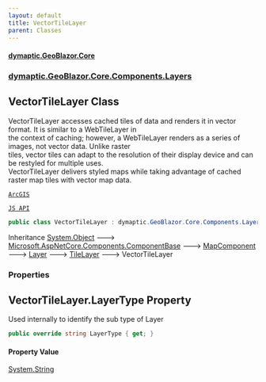 ```yaml
---
layout: default
title: VectorTileLayer
parent: Classes
---
```

#### [dymaptic.GeoBlazor.Core](index.html 'index')
### [dymaptic.GeoBlazor.Core.Components.Layers](index.html#dymaptic.GeoBlazor.Core.Components.Layers 'dymaptic.GeoBlazor.Core.Components.Layers')

## VectorTileLayer Class

VectorTileLayer accesses cached tiles of data and renders it in vector format. It is similar to a WebTileLayer in  
the context of caching; however, a WebTileLayer renders as a series of images, not vector data. Unlike raster  
tiles, vector tiles can adapt to the resolution of their display device and can be restyled for multiple uses.  
VectorTileLayer delivers styled maps while taking advantage of cached raster map tiles with vector map data.  
<a target="_blank" href="https://developers.arcgis.com/javascript/latest/api-reference/esri-layers-VectorTileLayer.html">  
    ArcGIS  
    JS API  
</a>

```csharp
public class VectorTileLayer : dymaptic.GeoBlazor.Core.Components.Layers.TileLayer
```

Inheritance [System.Object](https://docs.microsoft.com/en-us/dotnet/api/System.Object 'System.Object') &#129106; [Microsoft.AspNetCore.Components.ComponentBase](https://docs.microsoft.com/en-us/dotnet/api/Microsoft.AspNetCore.Components.ComponentBase 'Microsoft.AspNetCore.Components.ComponentBase') &#129106; [MapComponent](dymaptic.GeoBlazor.Core.Components.MapComponent.html 'dymaptic.GeoBlazor.Core.Components.MapComponent') &#129106; [Layer](dymaptic.GeoBlazor.Core.Components.Layers.Layer.html 'dymaptic.GeoBlazor.Core.Components.Layers.Layer') &#129106; [TileLayer](dymaptic.GeoBlazor.Core.Components.Layers.TileLayer.html 'dymaptic.GeoBlazor.Core.Components.Layers.TileLayer') &#129106; VectorTileLayer
### Properties

<a name='dymaptic.GeoBlazor.Core.Components.Layers.VectorTileLayer.LayerType'></a>

## VectorTileLayer.LayerType Property

Used internally to identify the sub type of Layer

```csharp
public override string LayerType { get; }
```

#### Property Value
[System.String](https://docs.microsoft.com/en-us/dotnet/api/System.String 'System.String')

